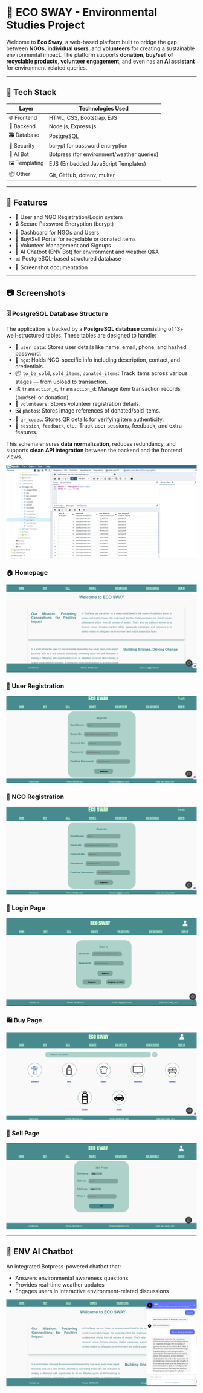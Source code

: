 # 🌿 ECO SWAY - Environmental Studies Project

Welcome to **Eco Sway**, a web-based platform built to bridge the gap between **NGOs**, **individual users**, and **volunteers** for creating a sustainable environmental impact. The platform supports **donation**, **buy/sell of recyclable products**, **volunteer engagement**, and even has an **AI assistant** for environment-related queries.

---

## 🚀 Tech Stack

| Layer         | Technologies Used                            |
|---------------|-----------------------------------------------|
| 🌐 Frontend   | HTML, CSS, Bootstrap, EJS                     |
| 🧠 Backend    | Node.js, Express.js                           |
| 🗃 Database    | PostgreSQL                                    |
| 🔐 Security   | bcrypt for password encryption                |
| 🤖 AI Bot     | Botpress (for environment/weather queries)    |
| 🖼 Templating  | EJS (Embedded JavaScript Templates)           |
| 📦 Other      | Git, GitHub, dotenv, multer                   |

---

## 📌 Features

- 👥 User and NGO Registration/Login system
- 🔒 Secure Password Encryption (bcrypt)
- 🧾 Dashboard for NGOs and Users
- 🛒 Buy/Sell Portal for recyclable or donated items
- 🧍 Volunteer Management and Signups
- 🤖 AI Chatbot (ENV Bot) for environment and weather Q&A
- 📊 PostgreSQL-based structured database
- 📸 Screenshot documentation

---

## 📷 Screenshots
### 🗄 PostgreSQL Database Structure

The application is backed by a **PostgreSQL database** consisting of 13+ well-structured tables. These tables are designed to handle:

- 👤 `user_data`: Stores user details like name, email, phone, and hashed password.
- 🏢 `ngo`: Holds NGO-specific info including description, contact, and credentials.
- 📦 `to_be_sold`, `sold_items`, `donated_items`: Track items across various stages — from upload to transaction.
- 💰 `transaction_c`, `transaction_d`: Manage item transaction records (buy/sell or donation).
- 🧍 `volunteers`: Stores volunteer registration details.
- 🖼 `photos`: Stores image references of donated/sold items.
- 🧾 `qr_codes`: Stores QR details for verifying item authenticity.
- 🔐 `session`, `feedback`, etc.: Track user sessions, feedback, and extra features.

This schema ensures **data normalization**, reduces redundancy, and supports **clean API integration** between the backend and the frontend views.

![Database Schema](screenshots/database_structure.png)

### 🏠 Homepage
![Homepage](screenshots/home_page.png)

### 👤 User Registration
![User Registration](screenshots/user_register_page.png)

### 🏢 NGO Registration
![NGO Registration](screenshots/user_register_page.png)

### 🔐 Login Page
![Login](screenshots/signin_page.png)

### 🛍️ Buy Page  
![Buy Page](screenshots/buy_page.png)

### 💸 Sell Page  
![Sell Page](screenshots/sell_page.png)

---

## 🤖 ENV AI Chatbot

An integrated Botpress-powered chatbot that:
- Answers environmental awareness questions
- Provides real-time weather updates
- Engages users in interactive environment-related discussions

![ENV Bot](screenshots/env_bot.png)


